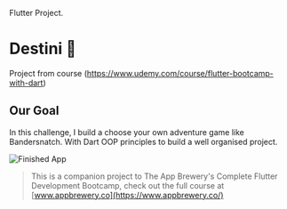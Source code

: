Flutter Project.

# Destini 🤔
Project from course (https://www.udemy.com/course/flutter-bootcamp-with-dart)

## Our Goal

In this challenge, I build a choose your own adventure game like Bandersnatch. With Dart OOP principles to build a well organised project.

![Finished App](https://github.com/londonappbrewery/Images/blob/master/Destini.gif)

>This is a companion project to The App Brewery's Complete Flutter Development Bootcamp, check out the full course at [www.appbrewery.co](https://www.appbrewery.co/)
